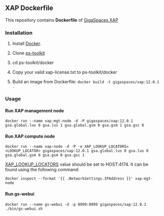 ## XAP Dockerfile


This repository contains **Dockerfile** of [GigaSpaces XAP](http://www.gigaspaces.com/xap-real-time-transaction-processing/overview)


### Installation

1. Install [Docker](https://www.docker.com/).

2. Clone [ps-toolkit](https://github.com/GigaSpaces-ProfessionalServices/ps-toolkit.git)

3. cd ps-toolkit/docker 

4. Copy your valid xap-license.txt to ps-toolkit/docker 

5. Build an image from Dockerfile: `docker build -t gigaspaces/xap:12.0.1 .`


### Usage

#### Run XAP management node

    docker run --name xap-mgt-node -d -P gigaspaces/xap:12.0.1 gsa.global.lus 0 gsa.lus 1 gsa.global.gsm 0 gsa.gsm 1 gsa.gsc 0

#### Run XAP compute node

    docker run --name xap-node -d -P -e XAP_LOOKUP_LOCATORS=<LOOKUP_LOCATOR> gigaspaces/xap:12.0.1 gsa.global.lus 0 gsa.lus 0 gsa.global.gsm 0 gsa.gsm 0 gsa.gsc 1

[XAP_LOOKUP_LOCATORS](http://docs.gigaspaces.com/xap120adm/network-unicast-discovery.html) value should be set to HOST:4174. It can be found using the following command:

    docker inspect --format '{{ .NetworkSettings.IPAddress }}' xap-mgt-node
 
#### Run gs-webui
    docker run --name gs-webui -d -p 8099:8099 gigaspaces/xap:12.0.1 ./bin/gs-webui.sh
    






